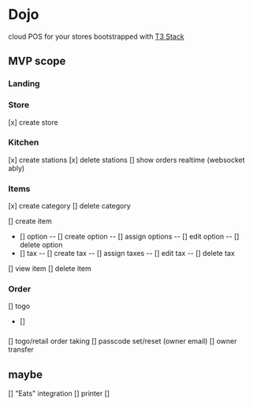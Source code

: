 # Dojo

cloud POS for your stores bootstrapped with [T3 Stack](https://create.t3.gg/)

## MVP scope

### Landing

### Store

[x] create store

### Kitchen

[x] create stations
[x] delete stations
[] show orders realtime (websocket ably)

### Items

[x] create category
[] delete category

[] create item

- [] option
  -- [] create option
  -- [] assign options
  -- [] edit option
  -- [] delete option
- [] tax
  -- [] create tax
  -- [] assign taxes
  -- [] edit tax
  -- [] delete tax

[] view item
[] delete item

### Order

[] togo

- []

###

[] togo/retail order taking
[] passcode set/reset (owner email)
[] owner transfer

## maybe

[] "Eats" integration
[] printer
[]
